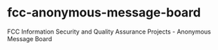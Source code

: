 # fcc-anonymous-message-board
FCC Information Security and Quality Assurance Projects - Anonymous Message Board
